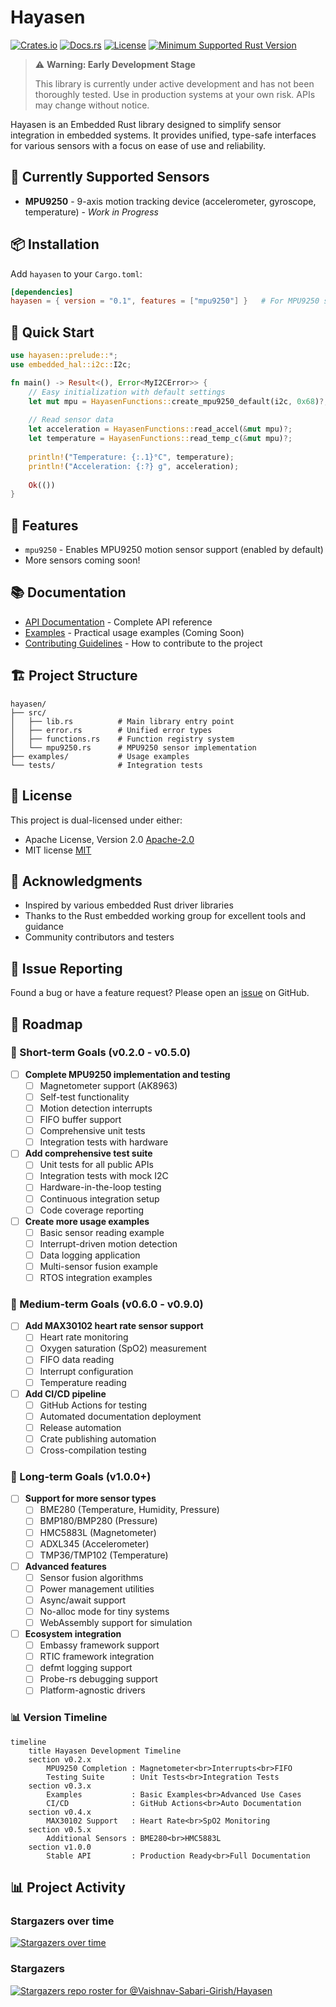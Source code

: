 # Hayasen

[![Crates.io](https://img.shields.io/crates/v/hayasen.svg)](https://crates.io/crates/hayasen)
[![Docs.rs](https://docs.rs/hayasen/badge.svg)](https://docs.rs/hayasen)
[![License](https://img.shields.io/badge/license-MIT%2FApache--2.0-blue.svg)](LICENSE-APACHE)
[![Minimum Supported Rust Version](https://img.shields.io/badge/MSRV-1.60.0-blue.svg)](https://rust-lang.org)

> ⚠️ **Warning: Early Development Stage**
> 
> This library is currently under active development and has not been thoroughly tested.
> Use in production systems at your own risk. APIs may change without notice.

Hayasen is an Embedded Rust library designed to simplify sensor integration in embedded systems. 
It provides unified, type-safe interfaces for various sensors with a focus on ease of use and reliability.

## 🚀 Currently Supported Sensors

- **MPU9250** - 9-axis motion tracking device (accelerometer, gyroscope, temperature) - *Work in Progress*

## 📦 Installation

Add `hayasen` to your `Cargo.toml`:

```toml
[dependencies]
hayasen = { version = "0.1", features = ["mpu9250"] }   # For MPU9250 support
```

## 🎯 Quick Start

```rust
use hayasen::prelude::*;
use embedded_hal::i2c::I2c;

fn main() -> Result<(), Error<MyI2CError>> {
    // Easy initialization with default settings
    let mut mpu = HayasenFunctions::create_mpu9250_default(i2c, 0x68)?;
    
    // Read sensor data
    let acceleration = HayasenFunctions::read_accel(&mut mpu)?;
    let temperature = HayasenFunctions::read_temp_c(&mut mpu)?;
    
    println!("Temperature: {:.1}°C", temperature);
    println!("Acceleration: {:?} g", acceleration);
    
    Ok(())
}
```

## 🔧 Features

- `mpu9250` - Enables MPU9250 motion sensor support (enabled by default)
- More sensors coming soon!

## 📚 Documentation

- [API Documentation](https://docs.rs/hayasen) - Complete API reference
- [Examples](./examples/) - Practical usage examples   (Coming Soon)
- [Contributing Guidelines](./CONTRIBUTING.md) - How to contribute to the project

## 🏗️ Project Structure

```
hayasen/
├── src/
│   ├── lib.rs          # Main library entry point
│   ├── error.rs        # Unified error types
│   ├── functions.rs    # Function registry system
│   └── mpu9250.rs      # MPU9250 sensor implementation
├── examples/           # Usage examples
└── tests/              # Integration tests
```

## 📝 License

This project is dual-licensed under either:
- Apache License, Version 2.0 [Apache-2.0](LICENSE-APACHE)
- MIT license [MIT](LICENSE-MIT)

## 🙏 Acknowledgments
- Inspired by various embedded Rust driver libraries
- Thanks to the Rust embedded working group for excellent tools and guidance
- Community contributors and testers

## 🐛 Issue Reporting

Found a bug or have a feature request? Please open an [issue](https://github.com/Vaishnav-Sabari-Girish/Hayasen/issues) on GitHub.


## 🔮 Roadmap

### 🎯 Short-term Goals (v0.2.0 - v0.5.0)

- [ ] **Complete MPU9250 implementation and testing**
  - [ ] Magnetometer support (AK8963)
  - [ ] Self-test functionality
  - [ ] Motion detection interrupts
  - [ ] FIFO buffer support
  - [ ] Comprehensive unit tests
  - [ ] Integration tests with hardware

- [ ] **Add comprehensive test suite**
  - [ ] Unit tests for all public APIs
  - [ ] Integration tests with mock I2C
  - [ ] Hardware-in-the-loop testing
  - [ ] Continuous integration setup
  - [ ] Code coverage reporting

- [ ] **Create more usage examples**
  - [ ] Basic sensor reading example
  - [ ] Interrupt-driven motion detection
  - [ ] Data logging application
  - [ ] Multi-sensor fusion example
  - [ ] RTOS integration examples

### 🚀 Medium-term Goals (v0.6.0 - v0.9.0)

- [ ] **Add MAX30102 heart rate sensor support**
  - [ ] Heart rate monitoring
  - [ ] Oxygen saturation (SpO2) measurement
  - [ ] FIFO data reading
  - [ ] Interrupt configuration
  - [ ] Temperature reading

- [ ] **Add CI/CD pipeline**
  - [ ] GitHub Actions for testing
  - [ ] Automated documentation deployment
  - [ ] Release automation
  - [ ] Crate publishing automation
  - [ ] Cross-compilation testing

### 🌟 Long-term Goals (v1.0.0+)

- [ ] **Support for more sensor types**
  - [ ] BME280 (Temperature, Humidity, Pressure)
  - [ ] BMP180/BMP280 (Pressure)
  - [ ] HMC5883L (Magnetometer)
  - [ ] ADXL345 (Accelerometer)
  - [ ] TMP36/TMP102 (Temperature)

- [ ] **Advanced features**
  - [ ] Sensor fusion algorithms
  - [ ] Power management utilities
  - [ ] Async/await support
  - [ ] No-alloc mode for tiny systems
  - [ ] WebAssembly support for simulation

- [ ] **Ecosystem integration**
  - [ ] Embassy framework support
  - [ ] RTIC framework integration
  - [ ] defmt logging support
  - [ ] Probe-rs debugging support
  - [ ] Platform-agnostic drivers

### 📊 Version Timeline

```mermaid
timeline
    title Hayasen Development Timeline
    section v0.2.x
        MPU9250 Completion : Magnetometer<br>Interrupts<br>FIFO
        Testing Suite      : Unit Tests<br>Integration Tests
    section v0.3.x
        Examples           : Basic Examples<br>Advanced Use Cases
        CI/CD              : GitHub Actions<br>Auto Documentation
    section v0.4.x
        MAX30102 Support   : Heart Rate<br>SpO2 Monitoring
    section v0.5.x
        Additional Sensors : BME280<br>HMC5883L
    section v1.0.0
        Stable API         : Production Ready<br>Full Documentation
```


## 📊 Project Activity

### Stargazers over time

[![Stargazers over time](https://starchart.cc/Vaishnav-Sabari-Girish/Hayasen.svg?variant=adaptive)](https://starchart.cc/Vaishnav-Sabari-Girish/Hayasen)

### Stargazers

[![Stargazers repo roster for @Vaishnav-Sabari-Girish/Hayasen](https://reporoster.com/stars/dark/Vaishnav-Sabari-Girish/Hayasen)](https://github.com/Vaishnav-Sabari-Girish/Hayasen/stargazers)